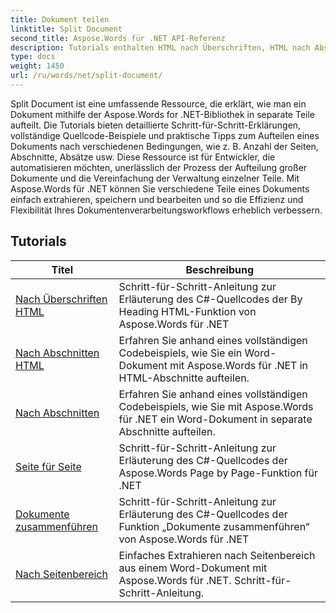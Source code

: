 ```yaml
---
title: Dokument teilen
linktitle: Split Document
second_title: Aspose.Words für .NET API-Referenz
description: Tutorials enthalten HTML nach Überschriften, HTML nach Abschnitten, nach Abschnitten, Seite für Seite, Zusammenführungsdokumente und nach Seitenbereich
type: docs
weight: 1450
url: /ru/words/net/split-document/
---
```

Split Document ist eine umfassende Ressource, die erklärt, wie man ein Dokument mithilfe der Aspose.Words for .NET-Bibliothek in separate Teile aufteilt. Die Tutorials bieten detaillierte Schritt-für-Schritt-Erklärungen, vollständige Quellcode-Beispiele und praktische Tipps zum Aufteilen eines Dokuments nach verschiedenen Bedingungen, wie z. B. Anzahl der Seiten, Abschnitte, Absätze usw. Diese Ressource ist für Entwickler, die automatisieren möchten, unerlässlich der Prozess der Aufteilung großer Dokumente und die Vereinfachung der Verwaltung einzelner Teile. Mit Aspose.Words für .NET können Sie verschiedene Teile eines Dokuments einfach extrahieren, speichern und bearbeiten und so die Effizienz und Flexibilität Ihres Dokumentenverarbeitungsworkflows erheblich verbessern.

 ## Tutorials
| Titel | Beschreibung |
| --- | --- |
| [Nach Überschriften HTML](./by-headings-html/) | Schritt-für-Schritt-Anleitung zur Erläuterung des C#-Quellcodes der By Heading HTML-Funktion von Aspose.Words für .NET |
| [Nach Abschnitten HTML](./by-sections-html/) | Erfahren Sie anhand eines vollständigen Codebeispiels, wie Sie ein Word-Dokument mit Aspose.Words für .NET in HTML-Abschnitte aufteilen. |
| [Nach Abschnitten](./by-sections/) | Erfahren Sie anhand eines vollständigen Codebeispiels, wie Sie mit Aspose.Words für .NET ein Word-Dokument in separate Abschnitte aufteilen. |
| [Seite für Seite](./page-by-page/) | Schritt-für-Schritt-Anleitung zur Erläuterung des C#-Quellcodes der Aspose.Words Page by Page-Funktion für .NET |
| [Dokumente zusammenführen](./merge-documents/) | Schritt-für-Schritt-Anleitung zur Erläuterung des C#-Quellcodes der Funktion „Dokumente zusammenführen“ von Aspose.Words für .NET |
| [Nach Seitenbereich](./by-page-range/) | Einfaches Extrahieren nach Seitenbereich aus einem Word-Dokument mit Aspose.Words für .NET. Schritt-für-Schritt-Anleitung. |